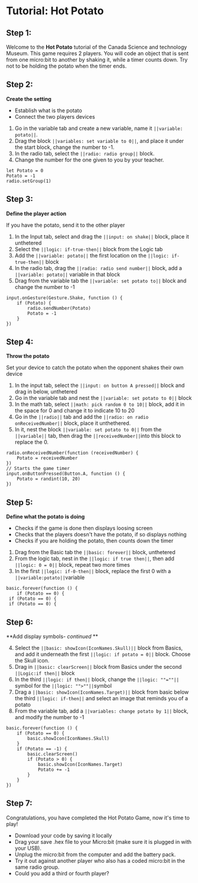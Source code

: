 # Tutorial: Hot Potato 

## Step 1: 
Welcome to the **Hot Potato** tutorial of the Canada Science and technology Museum.
This game requires 2 players. You will code an object that is sent from one micro:bit to another by shaking it, while a timer counts down. 
Try not to be holding the potato when the timer ends. 


## Step 2: 
**Create the setting** 

- Establish what is the potato 
- Connect the two players devices

1. Go in the variable tab and create a new variable, name it ``||variable: potato||``.
2. Drag the block ``||variables: set variable to 0||``, and place it under the start block, change the number to -1.
3. In the radio tab, select the ``||radio: radio group||`` block. 
4. Change the number for the one given to you by your teacher. 

```blocks
let Potato = 0
Potato = -1
radio.setGroup(1)
``` 

## Step 3: 
**Define the player action**

If you have the potato, send it to the other player 
1. In the Input tab, select and drag the ``||input: on shake||`` block, place it unthetered
2. Select the ``||logic: if-true-then||`` block from the Logic tab
3. Add the ``||variable: potato||`` the first location on the ``||logic: if-true-then||`` block
4. In the radio tab, drag the ``||radio: radio send number||`` block, add a ``||variable: potato||`` variable in that block 
5. Drag from the variable tab the ``||variable: set potato to||`` block and change the number to -1 


```blocks 
input.onGesture(Gesture.Shake, function () {
    if (Potato) {
        radio.sendNumber(Potato)
        Potato = -1
    }
})
```


## Step 4: 
**Throw the potato**

Set your device to catch the potato when the opponent shakes their own device
1. In the input tab, select the ``||input: on button A pressed||`` block and drag in below, unthetered 
2. Go in the variable tab and nest the ``||variable: set potato to 0||`` block
3. In the math tab, select ``||math: pick random 0 to 10||`` block, add it in the space for 0 and change it to indicate 10 to 20
4. Go in the ``||radio||`` tab and add the ``||radio: on radio onReceivedNumber||`` block, place it unthethered. 
5. In it, nest the block ``||variable: set potato to 0||`` from the ``||variable||`` tab, then drag the ``||receivedNumber||``into this block to replace the 0. 

```blocks
radio.onReceivedNumber(function (receivedNumber) {
    Potato = receivedNumber
})
// Starts the game timer
input.onButtonPressed(Button.A, function () {
    Potato = randint(10, 20)
})
```


## Step 5: 
**Define what the potato is doing**

- Checks if the game is done then displays loosing screen
- Checks that the players doesn't have the potato, if so displays nothing
- Checks if you are holding the potato, then counts down the timer

1. Drag from the Basic tab the ``||basic: forever||`` block, unthetered
2. From the logic tab, nest in the ``||logic: if true then||``, then add ``||logic: 0 = 0||`` block, repeat two more times
3. In the first ``||logic: if-0-then||`` block, replace the first 0 with a ``||variable:potato||``variable 

```blocks
basic.forever(function () {
    if (Potato == 0) {
 if (Potato == 0) {
 if (Potato == 0) {
 ```


## Step 6:
**Add display symbols- *continued* **

4.  Select the ``||basic: showIcon(IconNames.Skull)||`` block from Basics, and add it underneath the first ``||logic: if potato = 0||`` block. Choose the Skull icon. 
5. Drag in ``||basic: clearScreen||`` block from Basics under the second ``||Logic:if then||`` block
6. In the third ``||logic: if then||`` block, change the ``||logic: ""=""||`` symbol for the ``||logic: "">""||``symbol
7. Drag a ``||basic: showIcon(IconNames.Target)||`` block from basic below the third ``||logic: if-then||`` and select an image that reminds you of a potato
8. From the variable tab, add a ``||variables: change potato by 1||`` block, and modify the number to -1

```blocks
basic.forever(function () {
    if (Potato == 0) {
        basic.showIcon(IconNames.Skull)
    }
    if (Potato == -1) {
        basic.clearScreen()
        if (Potato > 0) {
            basic.showIcon(IconNames.Target)
            Potato += -1
        }
    }
})
```


## Step 7: 

Congratulations, you have completed the Hot Potato Game, now it's time to play! 
- Download your code by saving it locally
- Drag your save .hex file to your Micro:bit (make sure it is plugged in with your USB). 
- Unplug the micro:bit from the computer and add the battery pack. 
- Try it out against another player who also has a coded micro:bit in the same radio group.   
- Could you add a third or fourth player?
